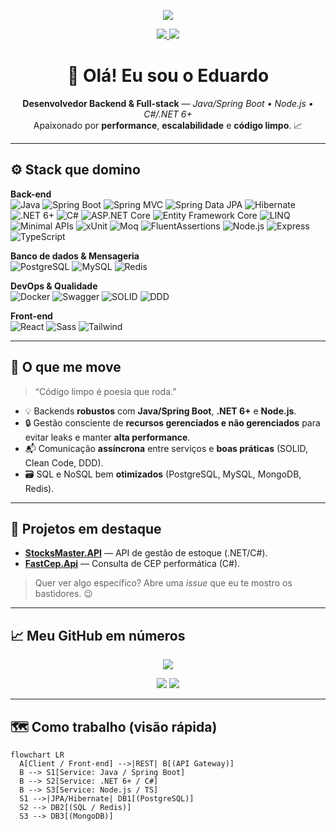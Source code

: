 <!-- Banner (substitua por uma imagem sua em /assets/banner.png) -->
<p align="center">
  <img src="https://capsule-render.vercel.app/api?type=waving&height=220&color=0:0ea5e9,100:7c3aed&text=Eduardo%20Costa%20Valente&fontColor=ffffff&fontAlignY=40&desc=Java%20•%20Spring%20Boot%20•%20Node.js%20•%20.NET%206%2B&descAlignY=60" />
</p>

<p align="center">
  <a href="https://www.linkedin.com/in/eduardo-costa-valente-4b4316180/">
    <img src="https://img.shields.io/badge/LinkedIn-Eduardo%20Valente-0A66C2?style=for-the-badge&logo=linkedin" />
  </a>
  <a href="mailto:eduardocvalente1@hotmail.com">
    <img src="https://img.shields.io/badge/Email-eduardocvalente1%40hotmail.com-EA4335?style=for-the-badge&logo=gmail&logoColor=white" />
  </a>
</p>

<h1 align="center">👋 Olá! Eu sou o Eduardo</h1>

<p align="center">
  <b>Desenvolvedor Backend & Full-stack</b> — <i>Java/Spring Boot • Node.js • C#/.NET 6+</i><br/>
  Apaixonado por <b>performance</b>, <b>escalabilidade</b> e <b>código limpo</b>. 📈
</p>

---

## ⚙️ Stack que domino
**Back-end**  
![Java](https://img.shields.io/badge/Java-ED8B00?style=for-the-badge&logo=java&logoColor=white)
![Spring Boot](https://img.shields.io/badge/Spring%20Boot-6DB33F?style=for-the-badge&logo=springboot&logoColor=white)
![Spring MVC](https://img.shields.io/badge/Spring%20MVC-6DB33F?style=for-the-badge&logo=spring&logoColor=white)
![Spring Data JPA](https://img.shields.io/badge/Spring%20Data%20JPA-6DB33F?style=for-the-badge&logo=spring&logoColor=white)
![Hibernate](https://img.shields.io/badge/Hibernate-59666C?style=for-the-badge&logo=hibernate&logoColor=white)
![.NET 6+](https://img.shields.io/badge/.NET%206%2B-512BD4?style=for-the-badge&logo=dotnet&logoColor=white)
![C#](https://img.shields.io/badge/C%23-239120?style=for-the-badge&logo=c-sharp&logoColor=white)
![ASP.NET Core](https://img.shields.io/badge/ASP.NET%20Core-512BD4?style=for-the-badge&logo=dotnet&logoColor=white)
![Entity Framework Core](https://img.shields.io/badge/Entity%20Framework%20Core-512BD4?style=for-the-badge&logo=dotnet&logoColor=white)
![LINQ](https://img.shields.io/badge/LINQ-512BD4?style=for-the-badge&logo=dotnet&logoColor=white)
![Minimal APIs](https://img.shields.io/badge/Minimal%20APIs-512BD4?style=for-the-badge&logo=dotnet&logoColor=white)
![xUnit](https://img.shields.io/badge/xUnit%20Tests-512BD4?style=for-the-badge&logo=dotnet&logoColor=white)
![Moq](https://img.shields.io/badge/Moq-512BD4?style=for-the-badge&logo=dotnet&logoColor=white)
![FluentAssertions](https://img.shields.io/badge/FluentAssertions-512BD4?style=for-the-badge&logo=dotnet&logoColor=white)
![Node.js](https://img.shields.io/badge/Node.js-339933?style=for-the-badge&logo=node.js&logoColor=white)
![Express](https://img.shields.io/badge/Express.js-000000?style=for-the-badge&logo=express&logoColor=white)
![TypeScript](https://img.shields.io/badge/TypeScript-007ACC?style=for-the-badge&logo=typescript&logoColor=white)

**Banco de dados & Mensageria**  
![PostgreSQL](https://img.shields.io/badge/PostgreSQL-336791?style=for-the-badge&logo=postgresql&logoColor=white)
![MySQL](https://img.shields.io/badge/MySQL-005C84?style=for-the-badge&logo=mysql&logoColor=white)
![Redis](https://img.shields.io/badge/Redis-DC382D?style=for-the-badge&logo=redis&logoColor=white)

**DevOps & Qualidade**  
![Docker](https://img.shields.io/badge/Docker-2496ED?style=for-the-badge&logo=docker&logoColor=white)
![Swagger](https://img.shields.io/badge/Swagger-85EA2D?style=for-the-badge&logo=swagger&logoColor=000)
![SOLID](https://img.shields.io/badge/SOLID-000000?style=for-the-badge)
![DDD](https://img.shields.io/badge/DDD-0F766E?style=for-the-badge)

**Front-end**  
![React](https://img.shields.io/badge/React-20232A?style=for-the-badge&logo=react&logoColor=61DAFB)
![Sass](https://img.shields.io/badge/Sass-CC6699?style=for-the-badge&logo=sass&logoColor=white)
![Tailwind](https://img.shields.io/badge/Tailwind-06B6D4?style=for-the-badge&logo=tailwindcss&logoColor=white)


---

## 🧭 O que me move
> “Código limpo é poesia que roda.”  
- 💡 Backends **robustos** com **Java/Spring Boot**, **.NET 6+** e **Node.js**.  
- 🔒 Gestão consciente de **recursos gerenciados e não gerenciados** para evitar leaks e manter **alta performance**.  
- 📬 Comunicação **assíncrona** entre serviços e **boas práticas** (SOLID, Clean Code, DDD).  
- 🗃️ SQL e NoSQL bem **otimizados** (PostgreSQL, MySQL, MongoDB, Redis).

---

## 🚀 Projetos em destaque
- **[StocksMaster.API](https://github.com/eduardocvalente/StocksMaster.API)** — API de gestão de estoque (.NET/C#).  
- **[FastCep.Api](https://github.com/eduardocvalente/FastCep.Api)** — Consulta de CEP performática (C#).  

> Quer ver algo específico? Abre uma *issue* que eu te mostro os bastidores. 😉

---

## 📈 Meu GitHub em números
<p align="center">
  <img src="https://github-readme-streak-stats.herokuapp.com?user=eduardocvalente&theme=tokyonight&hide_border=true" />
</p>
<p align="center">
  <img src="https://github-readme-stats.vercel.app/api?username=eduardocvalente&show_icons=true&theme=tokyonight&hide_border=true" />
  <img src="https://github-readme-stats.vercel.app/api/top-langs/?username=eduardocvalente&layout=compact&theme=tokyonight&hide_border=true" />
</p>

---

## 🗺️ Como trabalho (visão rápida)
```mermaid
flowchart LR
  A[Client / Front-end] -->|REST| B[(API Gateway)]
  B --> S1[Service: Java / Spring Boot]
  B --> S2[Service: .NET 6+ / C#]
  B --> S3[Service: Node.js / TS]
  S1 -->|JPA/Hibernate| DB1[(PostgreSQL)]
  S2 --> DB2[(SQL / Redis)]
  S3 --> DB3[(MongoDB)]
